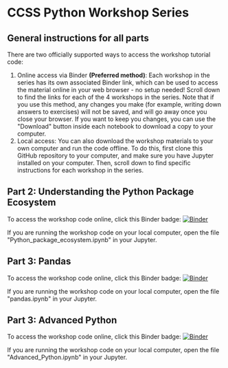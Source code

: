 # CCSS Python Workshop Series

## General instructions for all parts

There are two officially supported ways to access the workshop tutorial code:

1. Online access via Binder **(Preferred method)**: Each workshop in the series has its own associated Binder link, which can be used to access the material online in your web browser - no setup needed! Scroll down to find the links for each of the 4 workshops in the series. Note that if you use this method, any changes you make (for example, writing down answers to exercises) will not be saved, and will go away once you close your browser. If you want to keep you changes, you can use the "Download" button inside each notebook to download a copy to your computer.
2. Local access: You can also download the workshop materials to your own computer and run the code offline. To do this, first clone this GitHub repository to your computer, and make sure you have Jupyter installed on your computer. Then, scroll down to find specific instructions for each workshop in the series.

## Part 2: Understanding the Python Package Ecosystem
To access the workshop code online, click this Binder badge: [![Binder](https://mybinder.org/badge_logo.svg)](https://mybinder.org/v2/gh/ccss-rs/python-workshop-series/HEAD?labpath=Python_package_ecosystem.ipynb)

If you are running the workshop code on your local computer, open the file "Python_package_ecosystem.ipynb" in your Jupyter.

## Part 3: Pandas
To access the workshop code online, click this Binder badge: [![Binder](https://mybinder.org/badge_logo.svg)](https://mybinder.org/v2/gh/ccss-rs/python-workshop-series/HEAD?labpath=pandas.ipynb)

If you are running the workshop code on your local computer, open the file "pandas.ipynb" in your Jupyter.

## Part 3: Advanced Python
To access the workshop code online, click this Binder badge: [![Binder](https://mybinder.org/badge_logo.svg)](https://mybinder.org/v2/gh/ccss-rs/python-workshop-series/HEAD?labpath=Advanced_Python.ipynb)

If you are running the workshop code on your local computer, open the file "Advanced_Python.ipynb" in your Jupyter.
